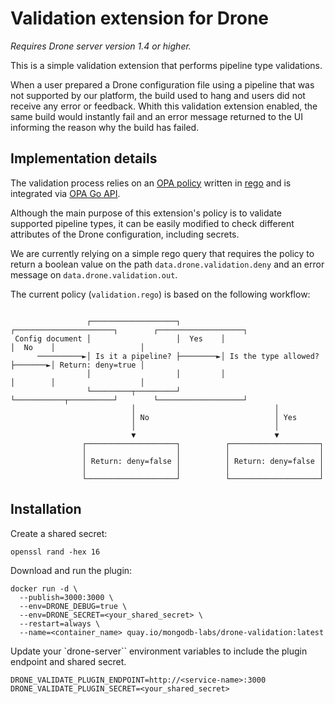 # Validation extension for Drone

_Requires Drone server version 1.4 or higher._

This is a simple validation extension that performs pipeline type validations.

When a user prepared a Drone configuration file using a pipeline that was not supported by our platform, the build used to hang and users did not receive any error or feedback. Whith this validation extension enabled, the same build would instantly fail and an error message returned to the UI informing the reason why the build has failed.

## Implementation details

The validation process relies on an [OPA policy](https://www.openpolicyagent.org/) written in [rego](https://www.openpolicyagent.org/docs/latest/policy-language/) and is integrated via [OPA Go API](https://www.openpolicyagent.org/docs/latest/integration/#integrating-with-the-go-api).

Although the main purpose of this extension's policy is to validate supported pipeline types, it can be easily modified to check different attributes of the Drone configuration, including secrets.

We are currently relying on a simple rego query that requires the policy to return a boolean value on the path `data.drone.validation.deny` and an error message on `data.drone.validation.out`.

The current policy (`validation.rego`) is based on the following workflow:

``` text

                 ┌───────────────────┐         ┌──────────────────────┐        ┌───────────────────┐
 Config document │                   │  Yes    │                      │  No    │                   │
      ──────────►│ Is it a pipeline? ├────────►│ Is the type allowed? ├───────►│ Return: deny=true │
                 │                   │         │                      │        │                   │
                 └─────────┬─────────┘         └───────────┬──────────┘        └───────────────────┘
                           │                               │
                           │ No                            │ Yes
                           │                               │
                           ▼                               ▼
                ┌────────────────────┐          ┌────────────────────┐
                │                    │          │                    │
                │ Return: deny=false │          │ Return: deny=false │
                │                    │          │                    │
                └────────────────────┘          └────────────────────┘

```

## Installation

Create a shared secret:

```shell
openssl rand -hex 16
```

Download and run the plugin:

```shell
docker run -d \
  --publish=3000:3000 \
  --env=DRONE_DEBUG=true \
  --env=DRONE_SECRET=<your_shared_secret> \
  --restart=always \
  --name=<container_name> quay.io/mongodb-labs/drone-validation:latest 
```

Update your `drone-server`` environment variables to include the plugin endpoint and shared secret.

```shell
DRONE_VALIDATE_PLUGIN_ENDPOINT=http://<service-name>:3000
DRONE_VALIDATE_PLUGIN_SECRET=<your_shared_secret>
```
